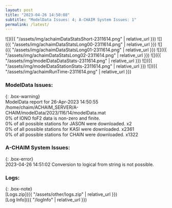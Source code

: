 ```yaml
---
layout: post
title: "2023-04-26 14:50:08"
subtitle: "ModelData Issues: 4; A-CHAIM System Issues: 1"
permalink: /latest/
---
```


![]({{ "/assets/img/achaimDataStatsShort-2311614.png" | relative_url }})
![]({{ "/assets/img/achaimDataStatsLong00-2311614.png" | relative_url }})
![]({{ "/assets/img/achaimDataStatsLong01-2311614.png" | relative_url }})
![]({{ "/assets/img/achaimDataStatsLong02-2311614.png" | relative_url }})
![]({{ "/assets/img/modelDataDataStats-2311614.png" | relative_url }})
![]({{ "/assets/img/modelDataStationStats-2311614.png" | relative_url }})
![]({{ "/assets/img/achaimRunTime-2311614.png" | relative_url }})


### ModelData Issues:  
  
{: .box-warning}  
 ModelData report for 26-Apr-2023 14:50:55   
 /home/chaim/ACHAIM_SERVER/A-CHAIM/modelData/2023/116/14/modelData.mat   
 0% of IONO foF2 data is non-zero and finite.   
 0% of all possible stations for JASON were downloaded. x2   
 0% of all possible stations for KASI were downloaded. x2361   
 0% of all possible stations for CHAIN were downloaded. x1322   
  
### A-CHAIM System Issues:  
  
{: .box-error}  
2023-04-26 14:51:02 Conversion to logical from string is not possible.  

### Logs:  
  
{: .box-note}  
[Logs.zip]({{ "/assets/other/logs.zip" | relative_url }})  
[Log Info]({{ "/logInfo" | relative_url }})  

